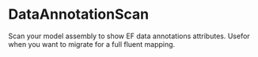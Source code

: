 # DataAnnotationScan

Scan your model assembly to show EF data annotations attributes.
Usefor when you want to migrate for a full fluent mapping.

